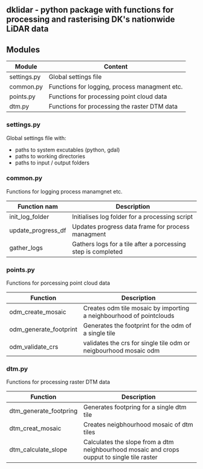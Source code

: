 ## dklidar - python package with functions for processing and rasterising DK's nationwide LiDAR data

## Modules
Module | Content
--- | ---
settings.py | Global settings file
common.py | Functions for logging, process managment etc.
points.py | Functions for processing point cloud data
dtm.py |  Functions for processing the raster DTM data 

### settings.py
Global settings file with:
- paths to system excutables (python, gdal)
- paths to working directories
- paths to input / output folders

### common.py
Functions for logging process manamgnet etc.

Function nam| Description
--- | ---
init_log_folder | Initialises log folder for a processing script
update_progress_df | Updates progress data frame for process managment
gather_logs | Gathers logs for a tile after a porcessing step is completed

### points.py
Functions for porcessing point cloud data

Function | Description
--- | ---
odm_create_mosaic | Creates odm tile mosaic by importing a neighbourhood of pointclouds
odm_generate_footprint | Generates the footprint for the odm of a single tile
odm_validate_crs | validates the crs for single tile odm or neigbourhood mosaic odm

### dtm.py
Functions for processing raster DTM data

Function | Description
--- | ---
dtm_generate_footpring | Generates footpring for a single dtm tile
dtm_creat_mosaic | Creates neigbhourhood mosaic of dtm tiles
dtm_calculate_slope | Calculates the slope from a dtm neighbourhood mosaic and crops oupput to single tile raster
